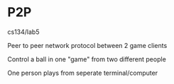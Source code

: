 P2P
===

cs134/lab5

Peer to peer network protocol between 2 game clients

Control a ball in one "game" from two different people

One person plays from seperate terminal/computer
